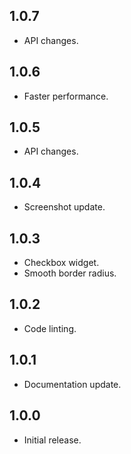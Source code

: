 ## 1.0.7

- API changes.

## 1.0.6

- Faster performance.

## 1.0.5

- API changes.

## 1.0.4

- Screenshot update.

## 1.0.3

- Checkbox widget.
- Smooth border radius.

## 1.0.2

- Code linting.

## 1.0.1

- Documentation update.

## 1.0.0

- Initial release.
